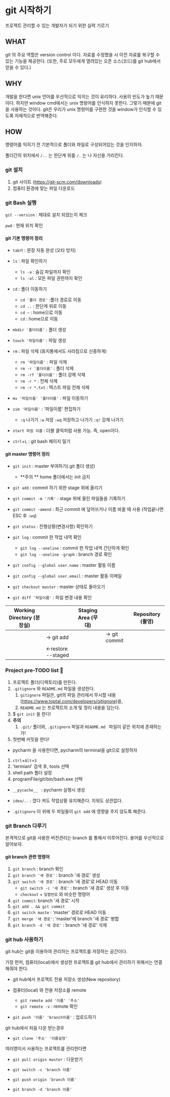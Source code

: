 # git 시작하기

프로젝트 관리할 수 있는 개발자가 되기 위한 실력 기르기



## WHAT

git 의 주요 역할은 version control 이다. 자료를 수정했을 시 이전 자료를 복구할 수 있는 기능을 제공한다. (또한, 주로 모두에게 열려있는 오픈 소스(코드)를 git hub에서 얻을 수 있다.)



## WHY

개발을 한다면 unix 언어를 우선적으로 익히는 것이 유리하다. 사용의 빈도가 높기 때문이다. 하지만 window cmd에서는 unix 명령어를 인식하지 못한다.  그렇기 때문에 git을 사용하는 것이다.  git은 우리가 unix 명령어를 구현한 것을 window가 인식할 수 있도록 자체적으로 번역해준다. 



## HOW

명령어를 익히기 전 기본적으로 폴더와 파일로 구성되어있는 것을 인지하자.

폴더간의 위치에서 `/..` 는 한단계 위를 `/.` 는 나 자신을 가리킨다.



### git 설치

1. git 사이트 (https://git-scm.com/downloads)
2. 컴퓨터 환경에 맞는 파일 다운로드



### git Bash 실행

`git --version` : 제대로 설치 되었는지 체크

`pwd` : 현재 위치 확인



#### git 기본 명령어 정리

- `tab키`  : 문장 자동 완성 (오타 방지)

- `ls` : 파일 확인하기 
  - `ls -a` : 숨김 파일까지 확인
  - `ls -al` : 모든 파일 권한까지 확인
  
- `cd` : 폴더 이동하기 
  - `cd '폴더 경로'` :폴더 경로로 이동
  - `cd ..` : 한단계 위로 이동
  - `cd ~` : home으로 이동
  - `cd` : home으로 이동
  
- `mkdir '폴더이름'` : 폴더 생성

- `touch '파일이름'` : 파일 생성

- `rm` : 파일 삭제 (휴지통에서도 사라짐으로 신중하게)
  - `rm '파일이름'` : 파일 삭제
  - `rm -r '폴더이름'` : 폴더 삭제
  - `rm -rf '폴더이름'` : 폴더 강제 삭제
  - `rm -r *` : 전체 삭제
  - `rm -r *.txt` : 텍스트 파일 전체 삭제
  
- `mv '파일이름' '폴더이름'`  : 파일 이동하기 

- `vim '파일이름'` : '파일이름' 편집하기

  - `:q` 나가기 `:w` 저장 `:wq` 저장하고 나가기 `:q!` 강제 나가기

- `start 파일 이름` :   더블 클릭처럼 사용 가능. 즉, open이다.

- `ctrl`+`L` : git bash 페이지 밀기

  

#### git master 명령어 정리

- `git init` : master 부여하기(.git 폴더 생성)
  - **주의 **  home 폴더에서는 init 금지
  
- `git add` : commit 하기 위한 stage 위에 올리기

- `git commit -m '기록'` : stage 위에 올린 파일들을 기록하기

- `git commit -amend` : 최근 commit 에 덮어쓰거나 이름 바꿀 때 사용 (작업끝나면 ESC 후 `:wq`)

- `git status` :  진행상황(변경사항) 확인하기

- `git log` : commit 한 작업 내역 확인 

  - `git log --oneline` : commit 한 작업 내역 간단하게 확인
  - `git log --oneline -graph` : branch 경로 확인

- `git config --global user.name` : master 활동 이름

- `git config --global user.email` : master 활동 이메일 

- `git checkout master` : master 상태로 돌아오기

- `git diff '파일이름'` : 파일 변경 내용 확인

  



| Working Directory (분장실) |                    | Staging Area (무대) |               | Repository  (촬영) |
| -------------------------- | ------------------ | ------------------- | ------------- | ------------------ |
|                            | -> git add         |                     | -> git commit |                    |
|                            | <-restore --staged |                     |               |                    |



### Project pre-TODO list :memo:

1. 프로젝트 폴더(디렉토리)를 만든다.
2. `.gitignore` 와 `README.md` 파일을 생성한다.
   1. `gitignore` 파일은, git의 파일 관리에서 무시할 내용(https://www.toptal.com/developers/gitignore)을, 
   2. `README.md` 는 프로젝트의 소개 및 정리 내용을 담는다. 
3. $ `git init` 을 한다!
4. **주의**
   1. `.git/` 폴더와, `.gitignore` 파일과 `README.md ` 파일이 같은 위치에 존재하는가!
5. 첫번째 커밋을 한다!



- pycharm 을 사용한다면, pycharm의 terminal을 git으로 설정하자

1. `ctrl`+`Alt`+`S`  
2. 'termianl' 검색 후, tools 선택
3.  shell path 폴더 설정
4.  programFile/git/bin/bash.exe 선택

- `__pycache__ ` : pycharm 실행시 생성

- `idea/..` : 껐다 켜도 작업상황 유지해준다. 지워도 상관없다.
- `.gitignore` 이 위에 두 파일들이 `git add` 에 영향을 주지 않도록 해준다.



### git Branch 다루기

본격적으로 git을 사용한 버전관리는 branch 를 통해서 이루어진다. 용어를 우선적으로 알아보자.



#### git branch 관련 명령어

1. `git branch` : branch 확인
2. `git branch '새 경로'` :  branch '새 경로' 생성
3. `git switch '새 경로'` :  branch '새 경로'로 HEAD 이동
   - `git switch -c '새 경로'` : branch  '새 경로' 생성 후 이동
   - `checkout` + `일렬번호` 와 비슷한 명령어
4. `git commit`:   branch '새 경로' 시작
5.  `git add . && git commit`  
6.  `git switch maste` : 'master' 경로로 HEAD 이동
7. `git merge '새 경로'`: 'master'에 branch '새 경로' 병합
8.  `git branch -d '새 경로'` : branch '새 경로' 삭제



### git hub 사용하기

git hub는 git을 이용하여 관리하는 프로젝트를 저장하는 공간이다.

가장 먼저, 컴퓨터(local)에서 생성한 프로젝트를 git hub에서 관리하기 위해서는 연결해줘야 한다.

- git hub에서 프로젝트 전용 저장소 생성(New repository)
- 컴퓨터(local) 와 전용 저장소를 remote 
  - `git remote add '이름' '주소'`
  - `git remote -v` : remote 확인

- `git push '이름' 'branch이름'` : 업로드하기



git hub에서 처음 다운 받는경우 

- `git clone '주소' '이름설정'`



여러명이서 사용하는 프로젝트를 관리한다면

- `git pull origin master`   : 다운받기

- `git switch -c 'branch 이름'`

- `git push origin 'branch 이름'`
- `git branch -d 'branch 이름'`

